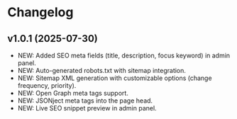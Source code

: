 # Changelog

## v1.0.1 (2025-07-30)
- NEW: Added SEO meta fields (title, description, focus keyword) in admin panel.
- NEW: Auto-generated robots.txt with sitemap integration.
- NEW: Sitemap XML generation with customizable options (change frequency, priority).
- NEW: Open Graph meta tags support.
- NEW: JSONject meta tags into the page head.
- NEW: Live SEO snippet preview in admin panel.
